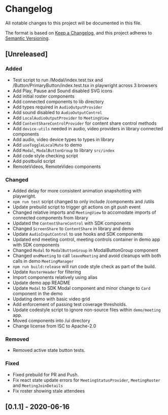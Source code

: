 # Changelog

All notable changes to this project will be documented in this file.

The format is based on [Keep a Changelog](https://keepachangelog.com/en/1.0.0/),
and this project adheres to [Semantic Versioning](https://semver.org/spec/v2.0.0.html).

## [Unreleased]

### Added
- Test script to run /Modal/index.test.tsx and /Button/PrimaryButton/index.test.tsx in playwright across 3 browsers
- Add Play, Pause and Sound disabled SVG icons
- Add initial roster components
- Add connected components to lib directory
- Add types required in `AudioOutputProvider`
- Add sound disabled to `AudioOutputControl`
- Add `LocalAudioOutputProvider` to `MeetingView`
- Add `ContentShareControlProvider` for content share control methods
- Add `device-utils` needed in audio, video providers in library connected components
- Add audio, video device types to types in library
- Add `useToggleLocalMute` to demo
- Add `Modal`, `ModalButtonGroup` to library `src/index`
- Add code style checking script
- Add postbuild script
- RemoteVideos, RemoteVideo components

### Changed
- Added delay for more consistent animation snapshotting with playwright.
- `npm run test` script changed to only include /components and /utils
- Update prebuild script to trigger git actions on git push event
- Changed relative imports and `MeetingView` to accomodate imports of connected components from library
- Updated the `ContentShareControl` with SDK components
- Changed `ScreenShare` to `ContentShare` in library and demo
- Update `AudioInputControl` to use hooks and SDK components
- Updated end meeting control, meeting controls container in demo app with SDK components
- Changed `Modal` to `ModalButtonGroup` in ModalButtonGroup component
- Changed `endMeeting` to call `leaveMeeting` and avoid cleanups with both calls in demo `MeetingManager`
- `npm run build:release` will run code style check as part of the build.
- Update `RosterHeader` for filtering
- Import components relatively using alias
- Update demo app README
- Update `Modal` to SDK Modal component and minor change to `Card` component in the demo
- Updating demo with basic video grid
- Add enforcement of passing test coverage thresholds.
- Update codestyle script to ignore non-source files within `demo/meeting` app.
- Moved components into /ui directory
- Change license from ISC to Apache-2.0

### Removed
- Removed active state button tests.

### Fixed
- Fixed prebuild for PR and Push.
- Fix react state update errors for `MeetingStatusProvider`, `MeetingRoster` and `MeetingJoinDetails`
- Fix roster showing stale attendees

## [0.1.1] - 2020-06-16
